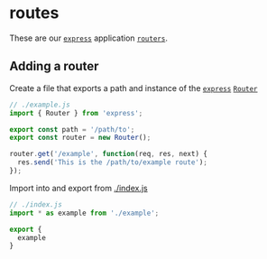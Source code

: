 # routes
These are our [```express```](http://expressjs.com/) application [```routers```](http://expressjs.com/4x/api.html#router).

## Adding a router
Create a file that exports a path and instance of the [```express```](http://expressjs.com/) [```Router```](http://expressjs.com/4x/api.html#router)

```js
// ./example.js
import { Router } from 'express';

export const path = '/path/to';
export const router = new Router();

router.get('/example', function(req, res, next) {
  res.send('This is the /path/to/example route');
});

```

Import into and export from  [./index.js](./index.js)

```js
// ./index.js
import * as example from './example';

export {
  example
}

```
